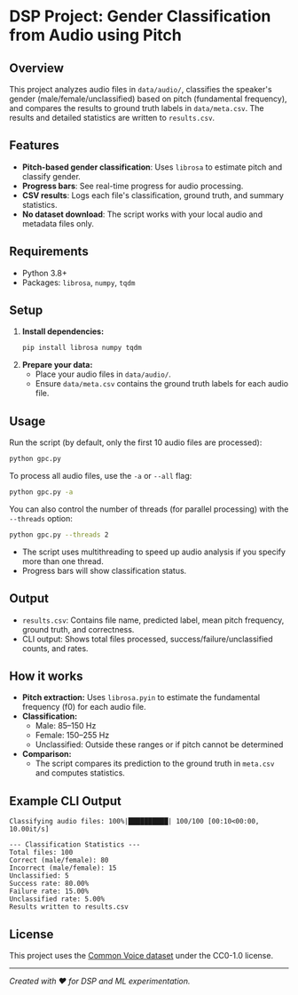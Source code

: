 # DSP Project: Gender Classification from Audio using Pitch

## Overview

This project analyzes audio files in `data/audio/`, classifies the speaker's gender (male/female/unclassified) based on pitch (fundamental frequency), and compares the results to ground truth labels in `data/meta.csv`. The results and detailed statistics are written to `results.csv`.

## Features

-   **Pitch-based gender classification**: Uses `librosa` to estimate pitch and classify gender.
-   **Progress bars**: See real-time progress for audio processing.
-   **CSV results**: Logs each file's classification, ground truth, and summary statistics.
-   **No dataset download**: The script works with your local audio and metadata files only.

## Requirements

-   Python 3.8+
-   Packages: `librosa`, `numpy`, `tqdm`

## Setup

1. **Install dependencies:**
    ```sh
    pip install librosa numpy tqdm
    ```
2. **Prepare your data:**
    - Place your audio files in `data/audio/`.
    - Ensure `data/meta.csv` contains the ground truth labels for each audio file.

## Usage

Run the script (by default, only the first 10 audio files are processed):

```sh
python gpc.py
```

To process all audio files, use the `-a` or `--all` flag:

```sh
python gpc.py -a
```

You can also control the number of threads (for parallel processing) with the `--threads` option:

```sh
python gpc.py --threads 2
```

-   The script uses multithreading to speed up audio analysis if you specify more than one thread.
-   Progress bars will show classification status.

## Output

-   `results.csv`: Contains file name, predicted label, mean pitch frequency, ground truth, and correctness.
-   CLI output: Shows total files processed, success/failure/unclassified counts, and rates.

## How it works

-   **Pitch extraction:** Uses `librosa.pyin` to estimate the fundamental frequency (f0) for each audio file.
-   **Classification:**
    -   Male: 85–150 Hz
    -   Female: 150–255 Hz
    -   Unclassified: Outside these ranges or if pitch cannot be determined
-   **Comparison:**
    -   The script compares its prediction to the ground truth in `meta.csv` and computes statistics.

## Example CLI Output

```
Classifying audio files: 100%|██████████| 100/100 [00:10<00:00, 10.00it/s]

--- Classification Statistics ---
Total files: 100
Correct (male/female): 80
Incorrect (male/female): 15
Unclassified: 5
Success rate: 80.00%
Failure rate: 15.00%
Unclassified rate: 5.00%
Results written to results.csv
```

## License

This project uses the [Common Voice dataset](https://www.kaggle.com/datasets/mozillaorg/common-voice) under the CC0-1.0 license.

---

_Created with ❤️ for DSP and ML experimentation._
